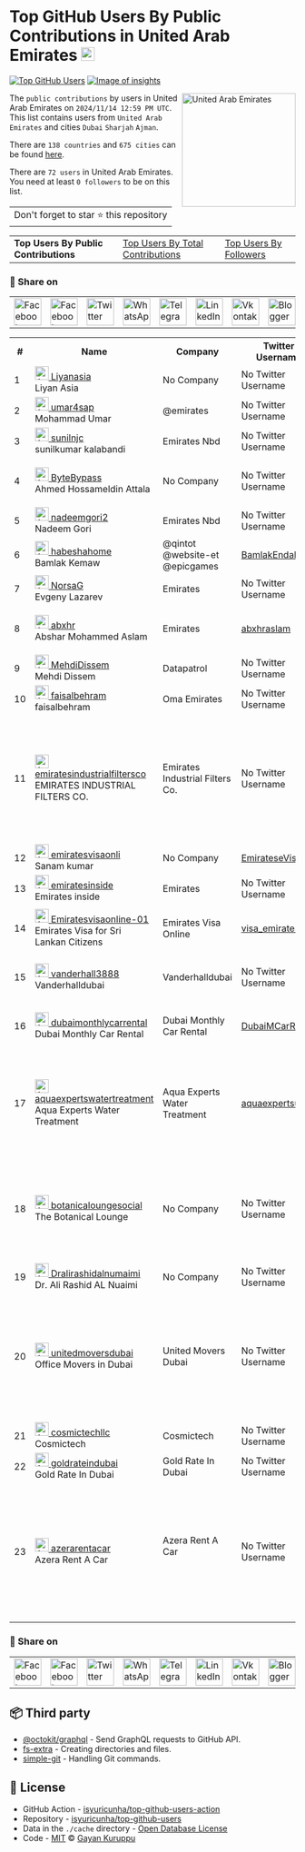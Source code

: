 # Top GitHub Users By Public Contributions in United Arab Emirates [<img alt="Image of insights" src="https://github.com/gayanvoice/insights/blob/master/graph/373383893/small/week.png" height="24">](https://github.com/gayanvoice/insights/blob/master/readme/373383893/week.md)
[![Top GitHub Users](https://github.com/gayanvoice/top-github-users/actions/workflows/action.yml/badge.svg)](https://github.com/gayanvoice/top-github-users/actions/workflows/action.yml) [![Image of insights](https://github.com/gayanvoice/insights/blob/master/svg/373383893/badge.svg)](https://github.com/gayanvoice/insights/blob/master/readme/373383893/week.md)

<a href="https://gayanvoice.github.io/top-github-users/index.html">
	<img align="right" width="200" src="https://upload.wikimedia.org/wikipedia/commons/c/cb/Flag_of_the_United_Arab_Emirates.svg" alt="United Arab Emirates">
</a>

The `public contributions` by users in United Arab Emirates on `2024/11/14 12:59 PM UTC`. This list contains users from `United Arab Emirates` and cities `Dubai` `Sharjah` `Ajman`.

There are `138 countries` and `675 cities` can be found [here](https://github.com/isyuricunha/top-github-users).

There are `72 users`  in United Arab Emirates. You need at least `0 followers` to be on this list.

<table>
	<tr>
		<td>
			Don't forget to star ⭐ this repository
		</td>
	</tr>
</table>

<table>
	<tr>
		<td>
			<strong>Top Users By Public Contributions</strong>
		</td>
		<td>
			<a href="https://github.com/isyuricunha/top-github-users/blob/main/markdown/total_contributions/united_arab_emirates.md">Top Users By Total Contributions</a>
		</td>
		<td>
			<a href="https://github.com/isyuricunha/top-github-users/blob/main/markdown/followers/united_arab_emirates.md">Top Users By Followers</a>
		</td>
	</tr>
</table>

### 🚀 Share on

<table>
	<tr>
		<td>
			<a href="https://web.facebook.com/sharer.php?t=Top%20GitHub%20Users%20By%20Public%20Contributions%20in%20United%20Arab%20Emirates&u=https://github.com/isyuricunha/top-github-users/blob/main/markdown/public_contributions/united_arab_emirates.md&_rdc=1&_rdr">
				<img src="https://github.com/gayanvoice/github-active-users-monitor/raw/master/public/images/icons/facebook.svg" height="48" width="48" alt="Facebook"/>
			</a>
		</td>
		<td>
			<a href="https://www.facebook.com/dialog/send?link=https://github.com/isyuricunha/top-github-users/blob/main/markdown/public_contributions/united_arab_emirates.md&app_id=291494419107518&redirect_uri=https://github.com/isyuricunha/top-github-users/blob/main/markdown/public_contributions/united_arab_emirates.md">
				<img src="https://github.com/gayanvoice/github-active-users-monitor/raw/master/public/images/icons/facebook_messenger.svg" height="48" width="48" alt="Facebook Messenger"/>
			</a>
		</td>
		<td>
			<a href="https://twitter.com/intent/tweet?text=Top%20GitHub%20Users%20By%20Public%20Contributions%20in%20United%20Arab%20Emirates&url=https://github.com/isyuricunha/top-github-users/blob/main/markdown/public_contributions/united_arab_emirates.md">
				<img src="https://github.com/gayanvoice/github-active-users-monitor/raw/master/public/images/icons/twitter.svg" height="48" width="48" alt="Twitter"/>
			</a>
		</td>
		<td>
			<a href="https://web.whatsapp.com/send?text=Top%20GitHub%20Users%20By%20Public%20Contributions%20in%20United%20Arab%20Emirates https://github.com/isyuricunha/top-github-users/blob/main/markdown/public_contributions/united_arab_emirates.md">
				<img src="https://github.com/gayanvoice/github-active-users-monitor/blob/master/public/images/icons/whatsapp.svg" height="48" width="48" alt="WhatsApp"/>
			</a>
		</td>
		<td>
			<a href="https://t.me/share/url?url=https://github.com/isyuricunha/top-github-users/blob/main/markdown/public_contributions/united_arab_emirates.md&text=Top%20GitHub%20Users%20By%20Public%20Contributions%20in%20United%20Arab%20Emirates">
				<img src="https://github.com/gayanvoice/github-active-users-monitor/blob/master/public/images/icons/telegram.svg" height="48" width="48" alt="Telegram"/>
			</a>
		</td>
		<td>
			<a href="https://www.linkedin.com/shareArticle?title=Top%20GitHub%20Users%20By%20Public%20Contributions%20in%20United%20Arab%20Emirates&url=https://github.com/isyuricunha/top-github-users/blob/main/markdown/public_contributions/united_arab_emirates.md">
				<img src="https://github.com/gayanvoice/github-active-users-monitor/blob/master/public/images/icons/linkedin.svg" height="48" width="48" alt="LinkedIn"/>
			</a>
		</td>
		<td>
			<a href="https://vk.com/share.php?url=https://github.com/isyuricunha/top-github-users/blob/main/markdown/public_contributions/united_arab_emirates.md">
				<img src="https://github.com/gayanvoice/github-active-users-monitor/blob/master/public/images/icons/vkontakte.svg" height="48" width="48" alt="Vkontakte"/>
			</a>
		</td>
		<td>
			<a href="https://www.blogger.com/blog-this.g?n=List%20of%20most%20active%20github%20users%20based%20on%20public%20contributions%20by%20country&t=Top%20GitHub%20Users%20By%20Public%20Contributions%20in%20United%20Arab%20Emirates&u=https://github.com/isyuricunha/top-github-users/blob/main/markdown/public_contributions/united_arab_emirates.md">
				<img src="https://github.com/gayanvoice/github-active-users-monitor/blob/master/public/images/icons/blogger.svg" height="48" width="48" alt="Blogger"/>
			</a>
		</td>
		<td>
			<a href="https://wordpress.com/wp-admin/press-this.php?u=https://github.com/isyuricunha/top-github-users/blob/main/markdown/public_contributions/united_arab_emirates.md&t=Top%20GitHub%20Users%20By%20Public%20Contributions%20in%20United%20Arab%20Emirates&s=List%20of%20most%20active%20github%20users%20based%20on%20public%20contributions%20by%20country&i=">
				<img src="https://github.com/gayanvoice/github-active-users-monitor/blob/master/public/images/icons/wordpress.svg" height="48" width="48" alt="Wordpress"/>
			</a>
		</td>
		<td>
			<a href="mailto:recipient name?cc=cc&bcc=bcc&subject=Top%20GitHub%20Users%20By%20Public%20Contributions%20in%20United%20Arab%20Emirates&body=List%20of%20most%20active%20github%20users%20based%20on%20public%20contributions%20by%20country-https://github.com/isyuricunha/top-github-users/blob/main/markdown/public_contributions/united_arab_emirates.md">
				<img src="https://github.com/gayanvoice/github-active-users-monitor/blob/master/public/images/icons/gmail.svg" height="48" width="48" alt="Email"/>
			</a>
		</td>
		<td>
			<a href="https://www.reddit.com/submit?title=Top%20GitHub%20Users%20By%20Public%20Contributions%20in%20United%20Arab%20Emirates&url=https://github.com/isyuricunha/top-github-users/blob/main/markdown/public_contributions/united_arab_emirates.md">
				<img src="https://github.com/gayanvoice/github-active-users-monitor/blob/master/public/images/icons/reddit.svg" height="48" width="48" alt="Reddit"/>
			</a>
		</td>
	</tr>
</table>

<table>
	<tr>
		<th>#</th>
		<th>Name</th>
		<th>Company</th>
		<th>Twitter Username</th>
		<th>Location</th>
		<th>Public Contributions</th>
	</tr>
	<tr>
		<td>1</td>
		<td>
			<a href="https://github.com/Liyanasia">
				<img src="https://avatars.githubusercontent.com/u/120124514?s=72&v=4" width="24" alt="Avatar of Liyanasia"> Liyanasia
			</a><br/>
			Liyan Asia
		</td>
		<td>No Company</td>
		<td>No Twitter Username</td>
		<td>Dubai</td>
		<td>51</td>
	</tr>
	<tr>
		<td>2</td>
		<td>
			<a href="https://github.com/umar4sap">
				<img src="https://avatars.githubusercontent.com/u/10072811?s=72&u=a738b24a09ae40b7d5efdffd912e8cb56afe6cd6&v=4" width="24" alt="Avatar of umar4sap"> umar4sap
			</a><br/>
			Mohammad Umar
		</td>
		<td>@emirates </td>
		<td>No Twitter Username</td>
		<td>Dubai</td>
		<td>50</td>
	</tr>
	<tr>
		<td>3</td>
		<td>
			<a href="https://github.com/sunilnjc">
				<img src="https://avatars.githubusercontent.com/u/51849589?s=72&v=4" width="24" alt="Avatar of sunilnjc"> sunilnjc
			</a><br/>
			sunilkumar kalabandi
		</td>
		<td>Emirates Nbd </td>
		<td>No Twitter Username</td>
		<td>Dubai</td>
		<td>17</td>
	</tr>
	<tr>
		<td>4</td>
		<td>
			<a href="https://github.com/ByteBypass">
				<img src="https://avatars.githubusercontent.com/u/142845561?s=72&u=bbfd47beaca524f1f84cd2506d94a9a0300daeb5&v=4" width="24" alt="Avatar of ByteBypass"> ByteBypass
			</a><br/>
			Ahmed Hossameldin Attala
		</td>
		<td>No Company</td>
		<td>No Twitter Username</td>
		<td>Dubai, United Arab Emirates</td>
		<td>9</td>
	</tr>
	<tr>
		<td>5</td>
		<td>
			<a href="https://github.com/nadeemgori2">
				<img src="https://avatars.githubusercontent.com/u/25431203?s=72&u=041f45c49a2404b7ef44aba8f9efb70503611b94&v=4" width="24" alt="Avatar of nadeemgori2"> nadeemgori2
			</a><br/>
			Nadeem Gori
		</td>
		<td>Emirates Nbd </td>
		<td>No Twitter Username</td>
		<td>Dubai</td>
		<td>7</td>
	</tr>
	<tr>
		<td>6</td>
		<td>
			<a href="https://github.com/habeshahome">
				<img src="https://avatars.githubusercontent.com/u/21142494?s=72&u=30a9e41a6b4120f358afb6d8e8749a59e24ab6ef&v=4" width="24" alt="Avatar of habeshahome"> habeshahome
			</a><br/>
			Bamlak Kemaw
		</td>
		<td>@qintot @website-et @epicgames <br/></td>
		<td><a href="https://twitter.com/BamlakEndal">BamlakEndal</a></td>
		<td>Dubai, UAE</td>
		<td>4</td>
	</tr>
	<tr>
		<td>7</td>
		<td>
			<a href="https://github.com/NorsaG">
				<img src="https://avatars.githubusercontent.com/u/2400257?s=72&v=4" width="24" alt="Avatar of NorsaG"> NorsaG
			</a><br/>
			Evgeny Lazarev
		</td>
		<td>Emirates </td>
		<td>No Twitter Username</td>
		<td>Dubai</td>
		<td>4</td>
	</tr>
	<tr>
		<td>8</td>
		<td>
			<a href="https://github.com/abxhr">
				<img src="https://avatars.githubusercontent.com/u/42249391?s=72&u=31495e21ef742a95a0b746144cb1fb0880139eb5&v=4" width="24" alt="Avatar of abxhr"> abxhr
			</a><br/>
			Abshar Mohammed Aslam
		</td>
		<td>Emirates </td>
		<td><a href="https://twitter.com/abxhraslam">abxhraslam</a></td>
		<td>Dubai, United Arab Emirates</td>
		<td>3</td>
	</tr>
	<tr>
		<td>9</td>
		<td>
			<a href="https://github.com/MehdiDissem">
				<img src="https://avatars.githubusercontent.com/u/50797767?s=72&u=99a2d310d71326f79cf447698cd191b4804fcc22&v=4" width="24" alt="Avatar of MehdiDissem"> MehdiDissem
			</a><br/>
			Mehdi Dissem
		</td>
		<td>Datapatrol </td>
		<td>No Twitter Username</td>
		<td>Dubai</td>
		<td>1</td>
	</tr>
	<tr>
		<td>10</td>
		<td>
			<a href="https://github.com/faisalbehram">
				<img src="https://avatars.githubusercontent.com/u/56580297?s=72&u=2f2b5ed99e3077ff91dc89f5bc71ccf19bf878b3&v=4" width="24" alt="Avatar of faisalbehram"> faisalbehram
			</a><br/>
			faisalbehram
		</td>
		<td>Oma Emirates </td>
		<td>No Twitter Username</td>
		<td>Sharjah UAE</td>
		<td>1</td>
	</tr>
	<tr>
		<td>11</td>
		<td>
			<a href="https://github.com/emiratesindustrialfiltersco">
				<img src="https://avatars.githubusercontent.com/u/182629277?s=72&v=4" width="24" alt="Avatar of emiratesindustrialfiltersco"> emiratesindustrialfiltersco
			</a><br/>
			EMIRATES INDUSTRIAL FILTERS CO.
		</td>
		<td>Emirates Industrial Filters Co.<br/></td>
		<td>No Twitter Username</td>
		<td>Emirates Industrial Filters Building, Shed #3, 66 Street, New Industrial Area, Ajman, UAE</td>
		<td>1</td>
	</tr>
	<tr>
		<td>12</td>
		<td>
			<a href="https://github.com/emiratesvisaonli">
				<img src="https://avatars.githubusercontent.com/u/161119294?s=72&v=4" width="24" alt="Avatar of emiratesvisaonli"> emiratesvisaonli
			</a><br/>
			Sanam kumar
		</td>
		<td>No Company</td>
		<td><a href="https://twitter.com/EmirateseVisa01">EmirateseVisa01</a></td>
		<td>Dubai</td>
		<td>1</td>
	</tr>
	<tr>
		<td>13</td>
		<td>
			<a href="https://github.com/emiratesinside">
				<img src="https://avatars.githubusercontent.com/u/185509340?s=72&u=df5e057c4eeed0ccc8cd80b30ab5a2e5fc83e0f3&v=4" width="24" alt="Avatar of emiratesinside"> emiratesinside
			</a><br/>
			Emirates inside
		</td>
		<td>Emirates </td>
		<td>No Twitter Username</td>
		<td>dubai</td>
		<td>1</td>
	</tr>
	<tr>
		<td>14</td>
		<td>
			<a href="https://github.com/Emiratesvisaonline-01">
				<img src="https://avatars.githubusercontent.com/u/181950506?s=72&v=4" width="24" alt="Avatar of Emiratesvisaonline-01"> Emiratesvisaonline-01
			</a><br/>
			Emirates Visa for Sri Lankan Citizens
		</td>
		<td>Emirates Visa Online </td>
		<td><a href="https://twitter.com/visa_emirates">visa_emirates</a></td>
		<td>United Arab Emirates, Dubai</td>
		<td>1</td>
	</tr>
	<tr>
		<td>15</td>
		<td>
			<a href="https://github.com/vanderhall3888">
				<img src="https://avatars.githubusercontent.com/u/168061714?s=72&u=776bc5dce737371984c985142e3e1aca861e8324&v=4" width="24" alt="Avatar of vanderhall3888"> vanderhall3888
			</a><br/>
			Vanderhalldubai
		</td>
		<td>Vanderhalldubai </td>
		<td>No Twitter Username</td>
		<td>Vanderhall, Al Tayeb Autocycle's Dubai</td>
		<td>1</td>
	</tr>
	<tr>
		<td>16</td>
		<td>
			<a href="https://github.com/dubaimonthlycarrental">
				<img src="https://avatars.githubusercontent.com/u/184687967?s=72&v=4" width="24" alt="Avatar of dubaimonthlycarrental"> dubaimonthlycarrental
			</a><br/>
			Dubai Monthly Car Rental
		</td>
		<td>Dubai Monthly Car Rental<br/></td>
		<td><a href="https://twitter.com/DubaiMCarRental">DubaiMCarRental</a></td>
		<td>Dubai, United Arab Emirates.</td>
		<td>1</td>
	</tr>
	<tr>
		<td>17</td>
		<td>
			<a href="https://github.com/aquaexpertswatertreatment">
				<img src="https://avatars.githubusercontent.com/u/182740022?s=72&u=cec1100aaf9d97e283640e0365d121b2cd9c63c9&v=4" width="24" alt="Avatar of aquaexpertswatertreatment"> aquaexpertswatertreatment
			</a><br/>
			Aqua Experts Water Treatment
		</td>
		<td>Aqua Experts Water Treatment<br/></td>
		<td><a href="https://twitter.com/aquaexpertsuae">aquaexpertsuae</a></td>
		<td>Al Hilal Bank Building - Al Qusais - Al Qusais 2 - Dubai - United Arab Emirates</td>
		<td>1</td>
	</tr>
	<tr>
		<td>18</td>
		<td>
			<a href="https://github.com/botanicaloungesocial">
				<img src="https://avatars.githubusercontent.com/u/161417739?s=72&v=4" width="24" alt="Avatar of botanicaloungesocial"> botanicaloungesocial
			</a><br/>
			The Botanical Lounge
		</td>
		<td>No Company</td>
		<td>No Twitter Username</td>
		<td>Shop G-20, Avenue Mall, Al Ain St, Nad Al Shiba 2, Dubai, United Arab Emirates</td>
		<td>1</td>
	</tr>
	<tr>
		<td>19</td>
		<td>
			<a href="https://github.com/Dralirashidalnumaimi">
				<img src="https://avatars.githubusercontent.com/u/185374036?s=72&u=19424790dddcef1c9572be3dd73fa7ea373678b4&v=4" width="24" alt="Avatar of Dralirashidalnumaimi"> Dralirashidalnumaimi
			</a><br/>
			Dr. Ali Rashid AL Nuaimi
		</td>
		<td>No Company</td>
		<td>No Twitter Username</td>
		<td>Dubai, UAE</td>
		<td>1</td>
	</tr>
	<tr>
		<td>20</td>
		<td>
			<a href="https://github.com/unitedmoversdubai">
				<img src="https://avatars.githubusercontent.com/u/181991383?s=72&u=c8c0251d078dd275bb6d772d38b8fe5534237c15&v=4" width="24" alt="Avatar of unitedmoversdubai"> unitedmoversdubai
			</a><br/>
			Office Movers in Dubai
		</td>
		<td>United Movers Dubai </td>
		<td>No Twitter Username</td>
		<td>THE PRISM TOWER, NEAR BUSINESS BAY METRO STATION DUBAI ,UNITED ARAB EMIRATES</td>
		<td>1</td>
	</tr>
	<tr>
		<td>21</td>
		<td>
			<a href="https://github.com/cosmictechllc">
				<img src="https://avatars.githubusercontent.com/u/187393065?s=72&u=e92675a4834f8913888361a0570eeb7837483e1c&v=4" width="24" alt="Avatar of cosmictechllc"> cosmictechllc
			</a><br/>
			Cosmictech
		</td>
		<td>Cosmictech </td>
		<td>No Twitter Username</td>
		<td>Dubai UAE</td>
		<td>1</td>
	</tr>
	<tr>
		<td>22</td>
		<td>
			<a href="https://github.com/goldrateindubai">
				<img src="https://avatars.githubusercontent.com/u/174465071?s=72&u=58af09588e45c41c3bad4c2a441de62285106eef&v=4" width="24" alt="Avatar of goldrateindubai"> goldrateindubai
			</a><br/>
			Gold Rate In Dubai
		</td>
		<td>Gold Rate In Dubai<br/></td>
		<td>No Twitter Username</td>
		<td>Dubai</td>
		<td>1</td>
	</tr>
	<tr>
		<td>23</td>
		<td>
			<a href="https://github.com/azerarentacar">
				<img src="https://avatars.githubusercontent.com/u/164487564?s=72&v=4" width="24" alt="Avatar of azerarentacar"> azerarentacar
			</a><br/>
			Azera Rent A Car 
		</td>
		<td>Azera Rent A Car<br/><br/></td>
		<td>No Twitter Username</td>
		<td>FIRST FLOOR CENTURY PLAZA  103B Street 1 - Jumeirah Jumeirah 1 - Dubai United Arab Emirates</td>
		<td>1</td>
	</tr>
</table>

### 🚀 Share on

<table>
	<tr>
		<td>
			<a href="https://web.facebook.com/sharer.php?t=Top%20GitHub%20Users%20By%20Public%20Contributions%20in%20United%20Arab%20Emirates&u=https://github.com/isyuricunha/top-github-users/blob/main/markdown/public_contributions/united_arab_emirates.md&_rdc=1&_rdr">
				<img src="https://github.com/gayanvoice/github-active-users-monitor/raw/master/public/images/icons/facebook.svg" height="48" width="48" alt="Facebook"/>
			</a>
		</td>
		<td>
			<a href="https://www.facebook.com/dialog/send?link=https://github.com/isyuricunha/top-github-users/blob/main/markdown/public_contributions/united_arab_emirates.md&app_id=291494419107518&redirect_uri=https://github.com/isyuricunha/top-github-users/blob/main/markdown/public_contributions/united_arab_emirates.md">
				<img src="https://github.com/gayanvoice/github-active-users-monitor/raw/master/public/images/icons/facebook_messenger.svg" height="48" width="48" alt="Facebook Messenger"/>
			</a>
		</td>
		<td>
			<a href="https://twitter.com/intent/tweet?text=Top%20GitHub%20Users%20By%20Public%20Contributions%20in%20United%20Arab%20Emirates&url=https://github.com/isyuricunha/top-github-users/blob/main/markdown/public_contributions/united_arab_emirates.md">
				<img src="https://github.com/gayanvoice/github-active-users-monitor/raw/master/public/images/icons/twitter.svg" height="48" width="48" alt="Twitter"/>
			</a>
		</td>
		<td>
			<a href="https://web.whatsapp.com/send?text=Top%20GitHub%20Users%20By%20Public%20Contributions%20in%20United%20Arab%20Emirates https://github.com/isyuricunha/top-github-users/blob/main/markdown/public_contributions/united_arab_emirates.md">
				<img src="https://github.com/gayanvoice/github-active-users-monitor/blob/master/public/images/icons/whatsapp.svg" height="48" width="48" alt="WhatsApp"/>
			</a>
		</td>
		<td>
			<a href="https://t.me/share/url?url=https://github.com/isyuricunha/top-github-users/blob/main/markdown/public_contributions/united_arab_emirates.md&text=Top%20GitHub%20Users%20By%20Public%20Contributions%20in%20United%20Arab%20Emirates">
				<img src="https://github.com/gayanvoice/github-active-users-monitor/blob/master/public/images/icons/telegram.svg" height="48" width="48" alt="Telegram"/>
			</a>
		</td>
		<td>
			<a href="https://www.linkedin.com/shareArticle?title=Top%20GitHub%20Users%20By%20Public%20Contributions%20in%20United%20Arab%20Emirates&url=https://github.com/isyuricunha/top-github-users/blob/main/markdown/public_contributions/united_arab_emirates.md">
				<img src="https://github.com/gayanvoice/github-active-users-monitor/blob/master/public/images/icons/linkedin.svg" height="48" width="48" alt="LinkedIn"/>
			</a>
		</td>
		<td>
			<a href="https://vk.com/share.php?url=https://github.com/isyuricunha/top-github-users/blob/main/markdown/public_contributions/united_arab_emirates.md">
				<img src="https://github.com/gayanvoice/github-active-users-monitor/blob/master/public/images/icons/vkontakte.svg" height="48" width="48" alt="Vkontakte"/>
			</a>
		</td>
		<td>
			<a href="https://www.blogger.com/blog-this.g?n=List%20of%20most%20active%20github%20users%20based%20on%20public%20contributions%20by%20country&t=Top%20GitHub%20Users%20By%20Public%20Contributions%20in%20United%20Arab%20Emirates&u=https://github.com/isyuricunha/top-github-users/blob/main/markdown/public_contributions/united_arab_emirates.md">
				<img src="https://github.com/gayanvoice/github-active-users-monitor/blob/master/public/images/icons/blogger.svg" height="48" width="48" alt="Blogger"/>
			</a>
		</td>
		<td>
			<a href="https://wordpress.com/wp-admin/press-this.php?u=https://github.com/isyuricunha/top-github-users/blob/main/markdown/public_contributions/united_arab_emirates.md&t=Top%20GitHub%20Users%20By%20Public%20Contributions%20in%20United%20Arab%20Emirates&s=List%20of%20most%20active%20github%20users%20based%20on%20public%20contributions%20by%20country&i=">
				<img src="https://github.com/gayanvoice/github-active-users-monitor/blob/master/public/images/icons/wordpress.svg" height="48" width="48" alt="Wordpress"/>
			</a>
		</td>
		<td>
			<a href="mailto:recipient name?cc=cc&bcc=bcc&subject=Top%20GitHub%20Users%20By%20Public%20Contributions%20in%20United%20Arab%20Emirates&body=List%20of%20most%20active%20github%20users%20based%20on%20public%20contributions%20by%20country-https://github.com/isyuricunha/top-github-users/blob/main/markdown/public_contributions/united_arab_emirates.md">
				<img src="https://github.com/gayanvoice/github-active-users-monitor/blob/master/public/images/icons/gmail.svg" height="48" width="48" alt="Email"/>
			</a>
		</td>
		<td>
			<a href="https://www.reddit.com/submit?title=Top%20GitHub%20Users%20By%20Public%20Contributions%20in%20United%20Arab%20Emirates&url=https://github.com/isyuricunha/top-github-users/blob/main/markdown/public_contributions/united_arab_emirates.md">
				<img src="https://github.com/gayanvoice/github-active-users-monitor/blob/master/public/images/icons/reddit.svg" height="48" width="48" alt="Reddit"/>
			</a>
		</td>
	</tr>
</table>

## 📦 Third party

- [@octokit/graphql](https://www.npmjs.com/package/@octokit/graphql) - Send GraphQL requests to GitHub API.
- [fs-extra](https://www.npmjs.com/package/fs-extra) - Creating directories and files.
- [simple-git](https://www.npmjs.com/package/simple-git) - Handling Git commands.
## 📄 License

- GitHub Action - [isyuricunha/top-github-users-action](https://github.com/isyuricunha/top-github-users-action)
- Repository - [isyuricunha/top-github-users](https://github.com/isyuricunha/top-github-users)
- Data in the `./cache` directory - [Open Database License](https://opendatacommons.org/licenses/odbl/1-0/)
- Code - [MIT](./LICENSE) © [Gayan Kuruppu](https://github.com/gayanvoice)
